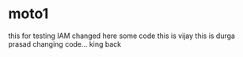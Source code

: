 # moto1
this for testing 
IAM changed here some code
this is vijay
this is durga prasad
changing code...
king back